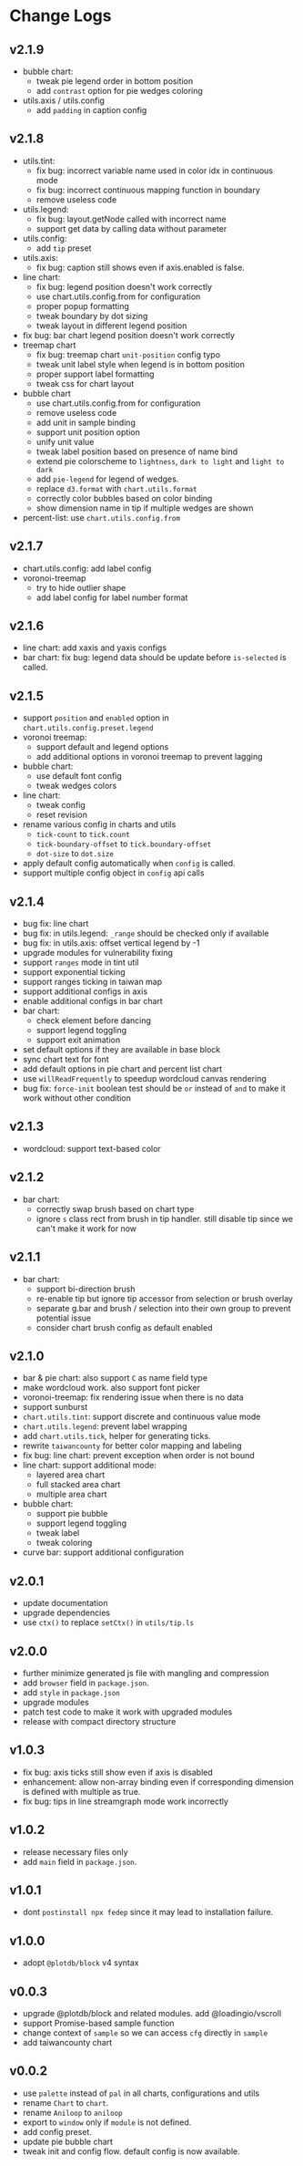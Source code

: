 # Change Logs

## v2.1.9

 - bubble chart:
   - tweak pie legend order in bottom position
   - add `contrast` option for pie wedges coloring
 - utils.axis / utils.config
   - add `padding` in caption config


## v2.1.8

 - utils.tint:
   - fix bug: incorrect variable name used in color idx in continuous mode 
   - fix bug: incorrect continuous mapping function in boundary
   - remove useless code
 - utils.legend:
   - fix bug: layout.getNode called with incorrect name
   - support get data by calling data without parameter
 - utils.config:
   - add `tip` preset
 - utils.axis:
   - fix bug: caption still shows even if axis.enabled is false.
 - line chart:
   - fix bug: legend position doesn't work correctly
   - use chart.utils.config.from for configuration
   - proper popup formatting
   - tweak boundary by dot sizing
   - tweak layout in different legend position
 - fix bug: bar chart legend position doesn't work correctly
 - treemap chart
   - fix bug: treemap chart `unit-position` config typo
   - tweak unit label style when legend is in bottom position
   - proper support label formatting
   - tweak css for chart layout
 - bubble chart
   - use chart.utils.config.from for configuration
   - remove useless code
   - add unit in sample binding
   - support unit position option
   - unify unit value
   - tweak label position based on presence of name bind
   - extend pie colorscheme to `lightness`, `dark to light` and `light to dark`
   - add `pie-legend` for legend of wedges.
   - replace `d3.format` with `chart.utils.format`
   - correctly color bubbles based on color binding
   - show dimension name in tip if multiple wedges are shown
 - percent-list: use `chart.utils.config.from`


## v2.1.7

 - chart.utils.config: add label config
 - voronoi-treemap
   - try to hide outlier shape
   - add label config for label number format


## v2.1.6

 - line chart: add xaxis and yaxis configs
 - bar chart: fix bug: legend data should be update before `is-selected` is called.


## v2.1.5

 - support `position` and `enabled` option in `chart.utils.config.preset.legend`
 - voronoi treemap:
   - support default and legend options
   - add additional options in voronoi treemap to prevent lagging
 - bubble chart:
   - use default font config
   - tweak wedges colors
 - line chart:
   - tweak config
   - reset revision
 - rename various config in charts and utils
   - `tick-count` to `tick.count`
   - `tick-boundary-offset` to `tick.boundary-offset`
   - `dot-size` to `dot.size`
 - apply default config automatically when `config` is called.
 - support multiple config object in `config` api calls


## v2.1.4

 - bug fix: line chart
 - bug fix: in utils.legend: `_range` should be checked only if available
 - bug fix: in utils.axis: offset vertical legend by -1
 - upgrade modules for vulnerability fixing
 - support `ranges` mode in tint util
 - support exponential ticking
 - support ranges ticking in taiwan map
 - support additional configs in axis
 - enable additional configs in bar chart
 - bar chart:
   - check element before dancing
   - support legend toggling
   - support exit animation
 - set default options if they are available in base block
 - sync chart text for font
 - add default options in pie chart and percent list chart
 - use `willReadFrequently` to speedup wordcloud canvas rendering
 - bug fix: `force-init` boolean test should be `or` instead of `and` to make it work without other condition


## v2.1.3

 - wordcloud: support text-based color


## v2.1.2

 - bar chart:
   - correctly swap brush based on chart type
   - ignore `s` class rect from brush in tip handler. still disable tip since we can't make it work for now 


## v2.1.1

 - bar chart:
   - support bi-direction brush
   - re-enable tip but ignore tip accessor from selection or brush overlay
   - separate g.bar and brush / selection into their own group to prevent potential issue
   - consider chart brush config as default enabled


## v2.1.0

 - bar & pie chart: also support `C` as name field type
 - make wordcloud work. also support font picker
 - voronoi-treemap: fix rendering issue when there is no data
 - support sunburst
 - `chart.utils.tint`: support discrete and continuous value mode
 - `chart.utils.legend`: prevent label wrapping
 - add `chart.utils.tick`, helper for generating ticks.
 - rewrite `taiwancounty` for better color mapping and labeling
 - fix bug: line chart: prevent exception when order is not bound
 - line chart: support additional mode:
   - layered area chart
   - full stacked area chart
   - multiple area chart
 - bubble chart:
   - support pie bubble
   - support legend toggling
   - tweak label
   - tweak coloring
 - curve bar: support additional configuration


## v2.0.1

 - update documentation
 - upgrade dependencies
 - use `ctx()` to replace `setCtx()` in `utils/tip.ls`


## v2.0.0

 - further minimize generated js file with mangling and compression
 - add `browser` field in `package.json`.
 - add `style` in `package.json`
 - upgrade modules
 - patch test code to make it work with upgraded modules
 - release with compact directory structure


## v1.0.3

 - fix bug: axis ticks still show even if axis is disabled
 - enhancement: allow non-array binding even if corresponding dimension is defined with multiple as true.
 - fix bug: tips in line streamgraph mode work incorrectly


## v1.0.2

 - release necessary files only
 - add `main` field in `package.json`.


## v1.0.1

 - dont `postinstall npx fedep` since it may lead to installation failure.


## v1.0.0

 - adopt `@plotdb/block` v4 syntax


## v0.0.3

 - upgrade @plotdb/block and related modules. add @loadingio/vscroll
 - support Promise-based sample function
 - change context of `sample` so we can access `cfg` directly in `sample`
 - add taiwancounty chart


## v0.0.2

 - use `palette` instead of `pal` in all charts, configurations and utils
 - rename `Chart` to `chart`.
 - rename `Aniloop` to `aniloop`
 - export to `window` only if `module` is not defined.
 - add config preset.
 - update pie bubble chart
 - tweak init and config flow. default config is now available.
